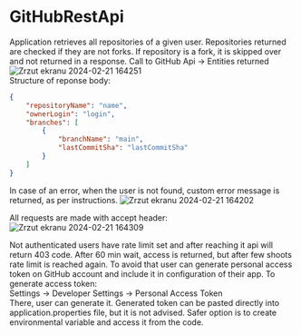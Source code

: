 # GitHubRestApi
Application retrieves all repositories of a given user. Repositories returned are checked if they are not forks. If repository is a fork, it is skipped over and not returned in a response.
Call to GitHub Api -> Entities returned
![Zrzut ekranu 2024-02-21 164251](https://github.com/martaosm/GitHubRestApi/assets/56367868/0037b112-fd9b-4236-a7fe-c3b249769f4a)
</br>
Structure of reponse body:</br>
```json
{
    "repositoryName": "name",
    "ownerLogin": "login",
    "branches": [
        {
            "branchName": "main",
            "lastCommitSha": "lastCommitSha"
        }
    ]
}
```

In case of an error, when the user is not found, custom error message is returned, as per instructions.
![Zrzut ekranu 2024-02-21 164202](https://github.com/martaosm/GitHubRestApi/assets/56367868/0b9f7f24-5adb-4315-ad93-eb67e76764a2)

All requests are made with accept header:
![Zrzut ekranu 2024-02-21 164309](https://github.com/martaosm/GitHubRestApi/assets/56367868/f1766290-5013-4c70-9b8b-caa3f0d391bc)

Not authenticated users have rate limit set and after reaching it api will return 403 code. After 60 min wait, access is returned, but after few shoots rate limit is reached again. To avoid that user can generate personal access token on GitHub account and include it in configuration of their app. To generate access token:</br> Settings -> Developer Settings -> Personal Access Token</br> There, user can generate it. Generated token can be pasted directly into application.properties file, but it is not advised. Safer option is to create environmental variable and access it from the code.
